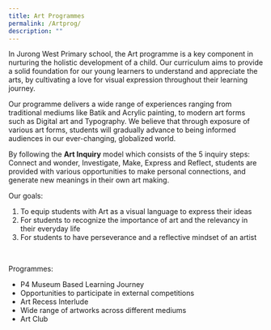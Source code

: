 ```yaml
---
title: Art Programmes
permalink: /Artprog/
description: ""
---
```



In Jurong West Primary school, the Art programme is a key component in nurturing the holistic development of a child.  Our curriculum aims to provide a solid foundation for our young learners to understand and appreciate the arts, by cultivating a love for visual expression throughout their learning journey.<br>

Our programme delivers a wide range of experiences ranging from traditional mediums like Batik and Acrylic painting, to modern art forms such as Digital art and Typography. We believe that through exposure of various art forms, students will gradually advance to being informed audiences in our ever-changing, globalized world. <br>

By following the **Art Inquiry** model which consists of the 5 inquiry steps: Connect and wonder, Investigate, Make, Express and Reflect, students are provided with various opportunities to make personal connections, and generate new meanings in their own art making.<br>

Our goals:
1. To equip students with Art as a visual language to express their ideas
2. For students to recognize the importance of art and the relevancy in their everyday life
3. For students to have perseverance and a reflective mindset of an artist
<br>

Programmes:
* P4 Museum Based Learning Journey
* Opportunities to participate in external competitions
* Art Recess Interlude
* Wide range of artworks across different mediums
* Art Club